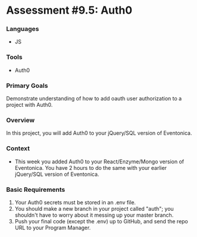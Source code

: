 # Assessment #9.5: Auth0

### Languages
- JS

### Tools
- Auth0

### Primary Goals
Demonstrate understanding of how to add oauth user authorization to a project with Auth0.

### Overview
In this project, you will add Auth0 to your jQuery/SQL version of Eventonica.

### Context
- This week you added Auth0 to your React/Enzyme/Mongo version of Eventonica.  You have 2 hours to do the same with your earlier jQuery/SQL version of Eventonica.

### Basic Requirements
1. Your Auth0 secrets must be stored in an .env file.
2. You should make a new branch in your project called "auth"; you shouldn't have to worry about it messing up your master branch.
3. Push your final code (except the .env) up to GitHub, and send the repo URL to your Program Manager.

